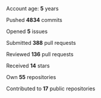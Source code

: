 Account age: **5** years

Pushed **4834** commits

Opened **5** issues

Submitted **388** pull requests

Reviewed **136** pull requests

Received **14** stars

Own **55** repositories

Contributed to **17** public repositories

